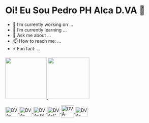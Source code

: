 <h1>Oi! Eu Sou Pedro PH Alca D.VA 👋</h1>

- 🔭 I’m currently working on ...
- 🌱 I’m currently learning ...
- 💬 Ask me about ...
- 📫 How to reach me: ...
- ⚡ Fun fact: ...

<div>
  <a href="https://github.com/pedrophalcadva">
  <img height="130em" src="https://github-readme-stats.vercel.app/api?username=pedrophalcadva&show_icons=true&theme=tokyonight&include_all_commits=true&count_private="true"/>
  <img height="130em" src="https://github-readme-stats.vercel.app/api/top-langs/?username=pedrophalcadva&layout=compact&langs_count=16&theme=tokyonight">
</div>
<div style="display: inline_block"><br>
  <img align="center" alt="DVA-HTML" height="30" width="40" src="https://cdn.jsdelivr.net/gh/devicons/devicon/icons/html5/html5-original.svg">
  <img align="center" alt="DVA-CSS3" height="30" width="40" src="https://cdn.jsdelivr.net/gh/devicons/devicon/icons/css3/css3-original.svg">
  <img align="center" alt="DVA-JS" height="30" width="40" src="https://cdn.jsdelivr.net/gh/devicons/devicon/icons/javascript/javascript-original.svg">
  <img align="center" alt="DVA-C" height="30" width="40" src="https://cdn.jsdelivr.net/gh/devicons/devicon/icons/c/c-original.svg">
  <img align="center" alt="DVA-MYSQL height="30" width="40" src="https://cdn.jsdelivr.net/gh/devicons/devicon/icons/mysql/mysql-original-wordmark.svg">
  <img align="center" alt="DVA-PHP" height="30" width="40" src="https://cdn.jsdelivr.net/gh/devicons/devicon/icons/php/php-original.svg">
  <!--<img align="right" alt="dva-battery" src="https://i.pinimg.com/originals/0e/1e/58/0e1e5820f61bdf82afa88d2bc5e53d37.gif">-->
</div>

